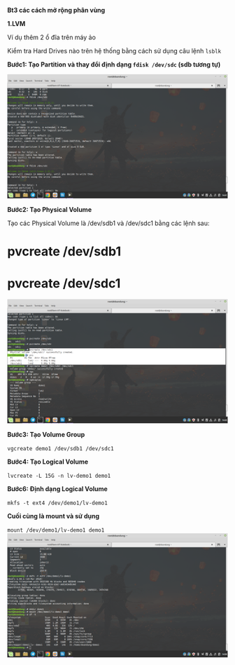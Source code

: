 **Bt3 các cách mở rộng phân vùng**

**1.LVM**

Ví dụ thêm 2 ổ đĩa trên máy ảo

Kiểm tra Hard Drives nào trên hệ thống bằng cách sử dụng câu lệnh `lsblk`

**Bước1: Tạo Partition và thay đổi định dạng `fdisk /dev/sdc` (sdb tương tự)** 

![](https://github.com/bizflycloud/internship-0719/blob/master/doandung14/PIC/sdc.png)

**Bước2: Tạo Physical Volume**

Tạo các Physical Volume là /dev/sdb1 và /dev/sdc1 bằng các lệnh sau:

# pvcreate /dev/sdb1

# pvcreate /dev/sdc1

![](https://github.com/bizflycloud/internship-0719/blob/master/doandung14/PIC/pvcreate.png)

**Bước3: Tạo Volume Group** 

`vgcreate demo1 /dev/sdb1 /dev/sdc1`

**Bước4: Tạo Logical Volume**

`lvcreate -L 15G -n lv-demo1 demo1`

**Bước6: Định dạng Logical Volume**

`mkfs -t ext4 /dev/demo1/lv-demo1`

**Cuối cùng là mount và sử dụng**

`mount /dev/demo1/lv-demo1 demo1` ![](https://github.com/bizflycloud/internship-0719/blob/master/doandung14/PIC/mount%20v%C3%A0%20s%E1%BB%AD%20d%E1%BB%A5ng.png)



